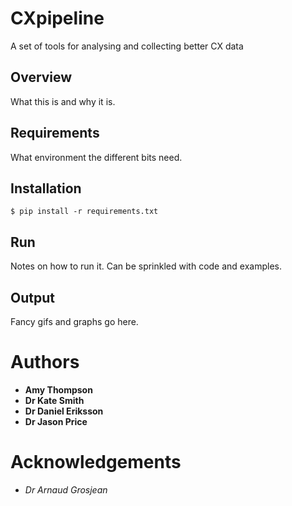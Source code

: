 # CXpipeline
A set of tools for analysing and collecting better CX data

## Overview
What this is and why it is.


## Requirements
What environment the different bits need.

## Installation
```
$ pip install -r requirements.txt
```

## Run
Notes on how to run it. Can be sprinkled with code and examples.


## Output
Fancy gifs and graphs go here.


# Authors
- **Amy Thompson**
- **Dr Kate Smith**
- **Dr Daniel Eriksson**
- **Dr Jason Price**

# Acknowledgements
- *Dr Arnaud Grosjean*
